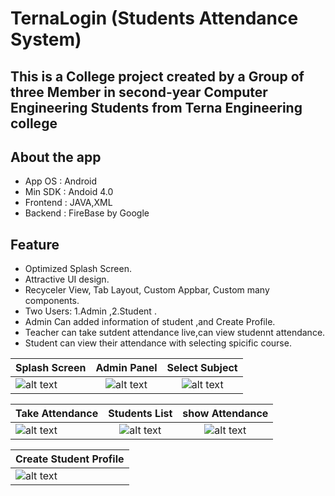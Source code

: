 # TernaLogin (Students Attendance System)
## This is a College project created by a Group of three Member in second-year Computer Engineering Students from Terna Engineering college

## About the app
* App OS : Android
* Min SDK : Andoid 4.0
* Frontend : JAVA,XML
* Backend : FireBase by Google
## Feature
* Optimized Splash Screen.
* Attractive UI design.
* Recyceler View, Tab Layout, Custom Appbar, Custom many components.
* Two Users: 1.Admin ,2.Student .
* Admin Can added information of  student ,and Create Profile.
* Teacher can take sutdent attendance live,can view studennt attendance.
* Student can view their attendance with selecting spicific course.


[splash]: https://github.com/skgupta77159/rawprojects/blob/master/Student%20Attendance%20System/AttendanceSystem01.png
[Dashboard]: https://github.com/skgupta77159/rawprojects/blob/master/Student%20Attendance%20System/AttendanceSystem02.png
[Subject]: https://github.com/skgupta77159/rawprojects/blob/master/Student%20Attendance%20System/AttendanceSystem03.png
[take attendance]: https://github.com/skgupta77159/rawprojects/blob/master/Student%20Attendance%20System/AttendanceSystem04.png
[Students]: https://github.com/skgupta77159/rawprojects/blob/master/Student%20Attendance%20System/AttendanceSystem05.png
[show attendance]: https://github.com/skgupta77159/rawprojects/blob/master/Student%20Attendance%20System/AttendanceSystem06.png
[create profile]: https://github.com/skgupta77159/rawprojects/blob/master/Student%20Attendance%20System/AttendanceSystem07.png


|    Splash Screen      |    Admin Panel |  Select Subject  |
| ------------- |:-------------: |:------:|
|![alt text][splash]  | ![alt text][Dashboard] | ![alt text][subject]  |

|  Take Attendance |   Students List | show Attendance  |
| ------------- |:-------------: |:------:|
|![alt text][take attendance]  | ![alt text][Students] | ![alt text][show attendance]  |

|  Create Student Profile |
| ------------- |
|![alt text][create profile] |


